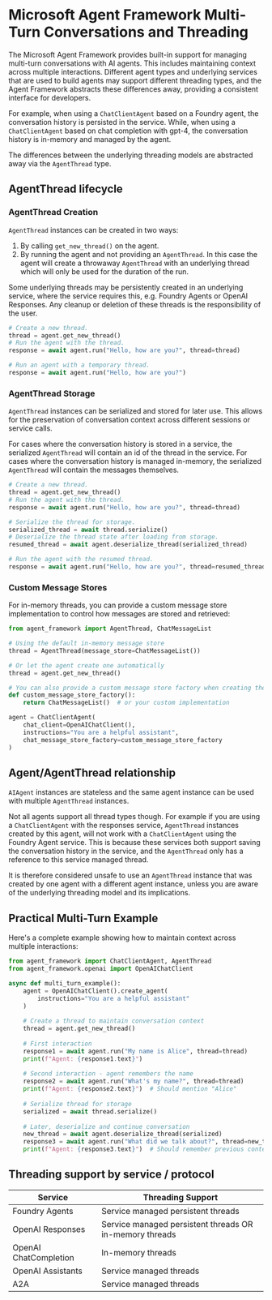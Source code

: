 # Microsoft Agent Framework Multi-Turn Conversations and Threading

The Microsoft Agent Framework provides built-in support for managing multi-turn conversations with AI agents. This includes maintaining context across multiple interactions. Different agent types and underlying services that are used to build agents may support different threading types, and the Agent Framework abstracts these differences away, providing a consistent interface for developers.

For example, when using a `ChatClientAgent` based on a Foundry agent, the conversation history is persisted in the service. While, when using a `ChatClientAgent` based on chat completion with gpt-4, the conversation history is in-memory and managed by the agent.

The differences between the underlying threading models are abstracted away via the `AgentThread` type.

## AgentThread lifecycle

### AgentThread Creation

`AgentThread` instances can be created in two ways:

1. By calling `get_new_thread()` on the agent.
1. By running the agent and not providing an `AgentThread`. In this case the agent will create a throwaway `AgentThread` with an underlying thread which will only be used for the duration of the run.

Some underlying threads may be persistently created in an underlying service, where the service requires this, e.g. Foundry Agents or OpenAI Responses. Any cleanup or deletion of these threads is the responsibility of the user.

```python
# Create a new thread.
thread = agent.get_new_thread()
# Run the agent with the thread.
response = await agent.run("Hello, how are you?", thread=thread)

# Run an agent with a temporary thread.
response = await agent.run("Hello, how are you?")
```

### AgentThread Storage

`AgentThread` instances can be serialized and stored for later use. This allows for the preservation of conversation context across different sessions or service calls.

For cases where the conversation history is stored in a service, the serialized `AgentThread` will contain an
id of the thread in the service.
For cases where the conversation history is managed in-memory, the serialized `AgentThread` will contain the messages
themselves.

```python
# Create a new thread.
thread = agent.get_new_thread()
# Run the agent with the thread.
response = await agent.run("Hello, how are you?", thread=thread)

# Serialize the thread for storage.
serialized_thread = await thread.serialize()
# Deserialize the thread state after loading from storage.
resumed_thread = await agent.deserialize_thread(serialized_thread)

# Run the agent with the resumed thread.
response = await agent.run("Hello, how are you?", thread=resumed_thread)
```

### Custom Message Stores

For in-memory threads, you can provide a custom message store implementation to control how messages are stored and retrieved:

```python
from agent_framework import AgentThread, ChatMessageList

# Using the default in-memory message store
thread = AgentThread(message_store=ChatMessageList())

# Or let the agent create one automatically
thread = agent.get_new_thread()

# You can also provide a custom message store factory when creating the agent
def custom_message_store_factory():
    return ChatMessageList()  # or your custom implementation

agent = ChatClientAgent(
    chat_client=OpenAIChatClient(),
    instructions="You are a helpful assistant",
    chat_message_store_factory=custom_message_store_factory
)
```

## Agent/AgentThread relationship

`AIAgent` instances are stateless and the same agent instance can be used with multiple `AgentThread` instances.

Not all agents support all thread types though. For example if you are using a `ChatClientAgent` with the responses service, `AgentThread` instances created by this agent, will not work with a `ChatClientAgent` using the Foundry Agent service.
This is because these services both support saving the conversation history in the service, and the `AgentThread`
only has a reference to this service managed thread.

It is therefore considered unsafe to use an `AgentThread` instance that was created by one agent with a different agent instance, unless you are aware of the underlying threading model and its implications.

## Practical Multi-Turn Example

Here's a complete example showing how to maintain context across multiple interactions:

```python
from agent_framework import ChatClientAgent, AgentThread
from agent_framework.openai import OpenAIChatClient

async def multi_turn_example():
    agent = OpenAIChatClient().create_agent(
        instructions="You are a helpful assistant"
    )
    
    # Create a thread to maintain conversation context
    thread = agent.get_new_thread()
    
    # First interaction
    response1 = await agent.run("My name is Alice", thread=thread)
    print(f"Agent: {response1.text}")
    
    # Second interaction - agent remembers the name
    response2 = await agent.run("What's my name?", thread=thread)
    print(f"Agent: {response2.text}")  # Should mention "Alice"
    
    # Serialize thread for storage
    serialized = await thread.serialize()
    
    # Later, deserialize and continue conversation
    new_thread = await agent.deserialize_thread(serialized)
    response3 = await agent.run("What did we talk about?", thread=new_thread)
    print(f"Agent: {response3.text}")  # Should remember previous context
```

## Threading support by service / protocol

| Service | Threading Support |
|---------|--------------------|
| Foundry Agents | Service managed persistent threads |
| OpenAI Responses | Service managed persistent threads OR in-memory threads |
| OpenAI ChatCompletion | In-memory threads |
| OpenAI Assistants | Service managed threads |
| A2A | Service managed threads |
